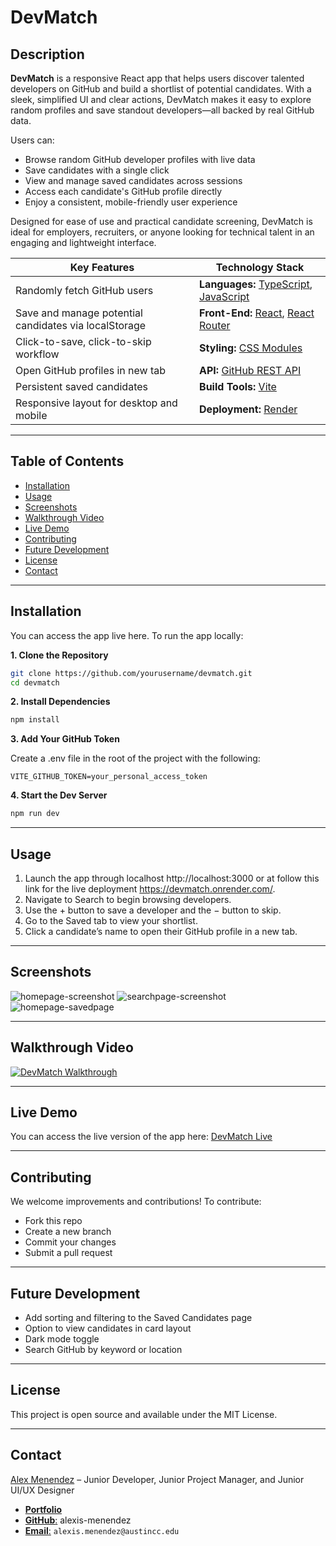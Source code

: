 # DevMatch

## **Description**

**DevMatch** is a responsive React app that helps users discover talented developers on GitHub and build a shortlist of potential candidates. With a sleek, simplified UI and clear actions, DevMatch makes it easy to explore random profiles and save standout developers—all backed by real GitHub data.

Users can:

- Browse random GitHub developer profiles with live data
- Save candidates with a single click
- View and manage saved candidates across sessions
- Access each candidate's GitHub profile directly
- Enjoy a consistent, mobile-friendly user experience

Designed for ease of use and practical candidate screening, DevMatch is ideal for employers, recruiters, or anyone looking for technical talent in an engaging and lightweight interface.

| **Key Features**                                      | **Technology Stack**                                                                 |
| ----------------------------------------------------- | ------------------------------------------------------------------------------------ |
| Randomly fetch GitHub users                           | **Languages:** [TypeScript](https://www.typescriptlang.org/docs/), [JavaScript](https://developer.mozilla.org/) |
| Save and manage potential candidates via localStorage | **Front-End:** [React](https://react.dev/), [React Router](https://reactrouter.com/) |
| Click-to-save, click-to-skip workflow                 | **Styling:** [CSS Modules](https://github.com/css-modules/css-modules)               |
| Open GitHub profiles in new tab                       | **API:** [GitHub REST API](https://docs.github.com/en/rest)                          |
| Persistent saved candidates                           | **Build Tools:** [Vite](https://vitejs.dev/)                                         |
| Responsive layout for desktop and mobile              | **Deployment:** [Render](https://render.com/)                                        |

---

## Table of Contents

- [Installation](#installation)
- [Usage](#usage)
- [Screenshots](#screenshots)
- [Walkthrough Video](#walkthrough-video)
- [Live Demo](#live-demo)
- [Contributing](#contributing)
- [Future Development](#future-development)
- [License](#license)
- [Contact](#contact)

---

## Installation

You can access the app live here. To run the app locally:

**1. Clone the Repository**

```bash
git clone https://github.com/yourusername/devmatch.git
cd devmatch
```

**2. Install Dependencies**

```bash
npm install
```
 
**3. Add Your GitHub Token**

Create a .env file in the root of the project with the following:

```env
VITE_GITHUB_TOKEN=your_personal_access_token
```

**4. Start the Dev Server**

```bash
npm run dev
```

---

## Usage
1. Launch the app through localhost http://localhost:3000 or at follow this link for the live deployment https://devmatch.onrender.com/.
2. Navigate to Search to begin browsing developers.
3. Use the + button to save a developer and the − button to skip.
4. Go to the Saved tab to view your shortlist.
5. Click a candidate’s name to open their GitHub profile in a new tab.

---

## Screenshots

![homepage-screenshot](https://github.com/yourusername/devmatch/assets/preview.png)
![searchpage-screenshot](https://github.com/yourusername/devmatch/assets/preview.png)
![homepage-savedpage](https://github.com/yourusername/devmatch/assets/preview.png)

---

## Walkthrough Video

[![DevMatch Walkthrough](https://app.screencastify.com/v3/watch/wiVgzVRKIoAq9boSQlmS)](https://app.screencastify.com/v3/watch/wiVgzVRKIoAq9boSQlmS)

---

## Live Demo

You can access the live version of the app here: [DevMatch Live](https://devmatch.onrender.com/)

---

## Contributing

We welcome improvements and contributions!
To contribute:
- Fork this repo
- Create a new branch
- Commit your changes
- Submit a pull request

---

## Future Development

- Add sorting and filtering to the Saved Candidates page
- Option to view candidates in card layout
- Dark mode toggle
- Search GitHub by keyword or location

---

## License

This project is open source and available under the MIT License.

---

## Contact

[Alex Menendez](https://alex-menendez.onrender.com/) – Junior Developer, Junior Project Manager, and Junior UI/UX Designer

- [**Portfolio**](https://alex-menendez.onrender.com/)
- [**GitHub**:](https://github.com/alexis-menendez) alexis-menendez
- [**Email**:](https://alex-menendez.onrender.com/contact) `alexis.menendez@austincc.edu`